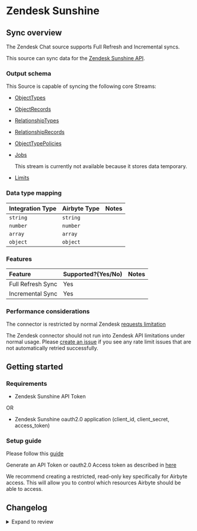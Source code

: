 # Zendesk Sunshine

## Sync overview

The Zendesk Chat source supports Full Refresh and Incremental syncs.

This source can sync data for the [Zendesk Sunshine API](https://developer.zendesk.com/documentation/custom-data/custom-objects/custom-objects-handbook/).

### Output schema

This Source is capable of syncing the following core Streams:

- [ObjectTypes](https://developer.zendesk.com/api-reference/custom-data/custom-objects-api/resource_types/)
- [ObjectRecords](https://developer.zendesk.com/api-reference/custom-data/custom-objects-api/resources/)
- [RelationshipTypes](https://developer.zendesk.com/api-reference/custom-data/custom-objects-api/relationship_types/)
- [RelationshipRecords](https://developer.zendesk.com/api-reference/custom-data/custom-objects-api/relationships/)
- [ObjectTypePolicies](https://developer.zendesk.com/api-reference/custom-data/custom-objects-api/permissions/)
- [Jobs](https://developer.zendesk.com/api-reference/custom-data/custom-objects-api/jobs/)

  This stream is currently not available because it stores data temporary.

- [Limits](https://developer.zendesk.com/api-reference/custom-data/custom-objects-api/limits/)

### Data type mapping

| Integration Type | Airbyte Type | Notes |
| :--------------- | :----------- | :---- |
| `string`         | `string`     |       |
| `number`         | `number`     |       |
| `array`          | `array`      |       |
| `object`         | `object`     |       |

### Features

| Feature           | Supported?\(Yes/No\) | Notes |
| :---------------- | :------------------- | :---- |
| Full Refresh Sync | Yes                  |       |
| Incremental Sync  | Yes                  |       |

### Performance considerations

The connector is restricted by normal Zendesk [requests limitation](https://developer.zendesk.com/api-reference/ticketing/account-configuration/usage_limits/)

The Zendesk connector should not run into Zendesk API limitations under normal usage. Please [create an issue](https://github.com/airbytehq/airbyte/issues) if you see any rate limit issues that are not automatically retried successfully.

## Getting started

### Requirements

- Zendesk Sunshine API Token

OR

- Zendesk Sunshine oauth2.0 application (client_id, client_secret, access_token)

### Setup guide

Please follow this [guide](https://developer.zendesk.com/documentation/custom-data/custom-objects/getting-started-with-custom-objects/#enabling-custom-objects)

Generate an API Token or oauth2.0 Access token as described in [here](https://developer.zendesk.com/api-reference/ticketing/introduction/#security-and-authentication)

We recommend creating a restricted, read-only key specifically for Airbyte access. This will allow you to control which resources Airbyte should be able to access.

## Changelog

<details>
  <summary>Expand to review</summary>

| Version | Date       | Pull Request                                             | Subject                                                                         |
| :------ | :--------- | :------------------------------------------------------- | :------------------------------------------------------------------------------ |
| 0.3.31 | 2025-09-17 | [66471](https://github.com/airbytehq/airbyte/pull/66471) | Update dependencies |
| 0.3.30 | 2025-09-09 | [65735](https://github.com/airbytehq/airbyte/pull/65735) | Update dependencies |
| 0.3.29 | 2025-08-24 | [65484](https://github.com/airbytehq/airbyte/pull/65484) | Update dependencies |
| 0.3.28 | 2025-08-09 | [64838](https://github.com/airbytehq/airbyte/pull/64838) | Update dependencies |
| 0.3.27 | 2025-08-02 | [64368](https://github.com/airbytehq/airbyte/pull/64368) | Update dependencies |
| 0.3.26 | 2025-07-26 | [64065](https://github.com/airbytehq/airbyte/pull/64065) | Update dependencies |
| 0.3.25 | 2025-07-19 | [63620](https://github.com/airbytehq/airbyte/pull/63620) | Update dependencies |
| 0.3.24 | 2025-07-12 | [63245](https://github.com/airbytehq/airbyte/pull/63245) | Update dependencies |
| 0.3.23 | 2025-07-05 | [62671](https://github.com/airbytehq/airbyte/pull/62671) | Update dependencies |
| 0.3.22 | 2025-06-28 | [62257](https://github.com/airbytehq/airbyte/pull/62257) | Update dependencies |
| 0.3.21 | 2025-06-21 | [61754](https://github.com/airbytehq/airbyte/pull/61754) | Update dependencies |
| 0.3.20 | 2025-06-15 | [61210](https://github.com/airbytehq/airbyte/pull/61210) | Update dependencies |
| 0.3.19 | 2025-05-24 | [59966](https://github.com/airbytehq/airbyte/pull/59966) | Update dependencies |
| 0.3.18 | 2025-05-04 | [59562](https://github.com/airbytehq/airbyte/pull/59562) | Update dependencies |
| 0.3.17 | 2025-04-26 | [58944](https://github.com/airbytehq/airbyte/pull/58944) | Update dependencies |
| 0.3.16 | 2025-04-19 | [58533](https://github.com/airbytehq/airbyte/pull/58533) | Update dependencies |
| 0.3.15 | 2025-04-13 | [58038](https://github.com/airbytehq/airbyte/pull/58038) | Update dependencies |
| 0.3.14 | 2025-04-05 | [57377](https://github.com/airbytehq/airbyte/pull/57377) | Update dependencies |
| 0.3.13 | 2025-03-29 | [56820](https://github.com/airbytehq/airbyte/pull/56820) | Update dependencies |
| 0.3.12 | 2025-03-22 | [56337](https://github.com/airbytehq/airbyte/pull/56337) | Update dependencies |
| 0.3.11 | 2025-03-09 | [55668](https://github.com/airbytehq/airbyte/pull/55668) | Update dependencies |
| 0.3.10 | 2025-03-01 | [55165](https://github.com/airbytehq/airbyte/pull/55165) | Update dependencies |
| 0.3.9 | 2025-02-23 | [54636](https://github.com/airbytehq/airbyte/pull/54636) | Update dependencies |
| 0.3.8 | 2025-02-15 | [54112](https://github.com/airbytehq/airbyte/pull/54112) | Update dependencies |
| 0.3.7 | 2025-02-08 | [53603](https://github.com/airbytehq/airbyte/pull/53603) | Update dependencies |
| 0.3.6 | 2025-02-01 | [52554](https://github.com/airbytehq/airbyte/pull/52554) | Update dependencies |
| 0.3.5 | 2025-01-18 | [51990](https://github.com/airbytehq/airbyte/pull/51990) | Update dependencies |
| 0.3.4 | 2025-01-11 | [51421](https://github.com/airbytehq/airbyte/pull/51421) | Update dependencies |
| 0.3.3 | 2024-12-28 | [50380](https://github.com/airbytehq/airbyte/pull/50380) | Update dependencies |
| 0.3.2 | 2024-12-14 | [49753](https://github.com/airbytehq/airbyte/pull/49753) | Update dependencies |
| 0.3.1 | 2024-12-12 | [49415](https://github.com/airbytehq/airbyte/pull/49415) | Update dependencies |
| 0.3.0 | 2024-10-31 | [47327](https://github.com/airbytehq/airbyte/pull/47327) | Migrate to Manifest-only |
| 0.2.26 | 2024-10-29 | [47802](https://github.com/airbytehq/airbyte/pull/47802) | Update dependencies |
| 0.2.25 | 2024-10-28 | [47066](https://github.com/airbytehq/airbyte/pull/47066) | Update dependencies |
| 0.2.24 | 2024-10-12 | [46784](https://github.com/airbytehq/airbyte/pull/46784) | Update dependencies |
| 0.2.23 | 2024-10-05 | [46486](https://github.com/airbytehq/airbyte/pull/46486) | Update dependencies |
| 0.2.22 | 2024-09-28 | [46102](https://github.com/airbytehq/airbyte/pull/46102) | Update dependencies |
| 0.2.21 | 2024-09-21 | [45769](https://github.com/airbytehq/airbyte/pull/45769) | Update dependencies |
| 0.2.20 | 2024-09-14 | [45546](https://github.com/airbytehq/airbyte/pull/45546) | Update dependencies |
| 0.2.19 | 2024-09-07 | [45298](https://github.com/airbytehq/airbyte/pull/45298) | Update dependencies |
| 0.2.18 | 2024-08-31 | [45008](https://github.com/airbytehq/airbyte/pull/45008) | Update dependencies |
| 0.2.17 | 2024-08-24 | [44720](https://github.com/airbytehq/airbyte/pull/44720) | Update dependencies |
| 0.2.16 | 2024-08-17 | [44219](https://github.com/airbytehq/airbyte/pull/44219) | Update dependencies |
| 0.2.15 | 2024-08-10 | [43502](https://github.com/airbytehq/airbyte/pull/43502) | Update dependencies |
| 0.2.14 | 2024-08-03 | [43246](https://github.com/airbytehq/airbyte/pull/43246) | Update dependencies |
| 0.2.13 | 2024-07-27 | [42604](https://github.com/airbytehq/airbyte/pull/42604) | Update dependencies |
| 0.2.12 | 2024-07-20 | [42371](https://github.com/airbytehq/airbyte/pull/42371) | Update dependencies |
| 0.2.11 | 2024-07-13 | [41880](https://github.com/airbytehq/airbyte/pull/41880) | Update dependencies |
| 0.2.10 | 2024-07-10 | [41496](https://github.com/airbytehq/airbyte/pull/41496) | Update dependencies |
| 0.2.9 | 2024-07-09 | [41205](https://github.com/airbytehq/airbyte/pull/41205) | Update dependencies |
| 0.2.8 | 2024-07-06 | [40850](https://github.com/airbytehq/airbyte/pull/40850) | Update dependencies |
| 0.2.7 | 2024-06-25 | [40443](https://github.com/airbytehq/airbyte/pull/40443) | Update dependencies |
| 0.2.6 | 2024-06-22 | [39956](https://github.com/airbytehq/airbyte/pull/39956) | Update dependencies |
| 0.2.5 | 2024-06-04 | [39058](https://github.com/airbytehq/airbyte/pull/39058) | [autopull] Upgrade base image to v1.2.1 |
| 0.2.4 | 2024-04-19 | [37302](https://github.com/airbytehq/airbyte/pull/37302) | Updating to 0.80.0 CDK |
| 0.2.3 | 2024-04-18 | [37302](https://github.com/airbytehq/airbyte/pull/37302) | Manage dependencies with Poetry. |
| 0.2.2 | 2024-04-15 | [37302](https://github.com/airbytehq/airbyte/pull/37302) | Base image migration: remove Dockerfile and use the python-connector-base image |
| 0.2.1 | 2024-04-12 | [37302](https://github.com/airbytehq/airbyte/pull/37302) | schema descriptions |
| 0.2.0 | 2023-08-22 | [29310](https://github.com/airbytehq/airbyte/pull/29310) | Migrate Python CDK to Low Code |
| 0.1.2 | 2023-08-15 | [7976](https://github.com/airbytehq/airbyte/pull/7976) | Fix schemas and tests |
| 0.1.1 | 2021-11-15 | [7976](https://github.com/airbytehq/airbyte/pull/7976) | Add oauth2.0 support |
| 0.1.0 | 2021-07-08 | [4359](https://github.com/airbytehq/airbyte/pull/4359) | Initial Release |

</details>
